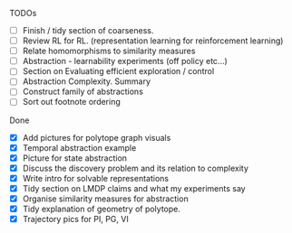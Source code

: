 TODOs

* [ ] Finish / tidy section of coarseness.
* [ ] Review RL for RL. (representation learning for reinforcement learning)
* [ ] Relate homomorphisms to similarity measures
* [ ] Abstraction - learnability experiments (off policy etc...)
* [ ] Section on Evaluating efficient exploration / control
* [ ] Abstraction Complexity. Summary
* [ ] Construct family of abstractions
* [ ] Sort out footnote ordering

Done

* [x] Add pictures for polytope graph visuals
* [x] Temporal abstraction example
* [x] Picture for state abstraction
* [x] Discuss the discovery problem and its relation to complexity
* [x] Write intro for solvable representations
* [x] Tidy section on LMDP claims and what my experiments say
* [x] Organise similarity measures for abstraction
* [x] Tidy explanation of geometry of polytope.
* [x] Trajectory pics for PI, PG, VI
